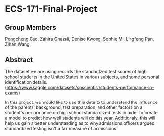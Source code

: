 # ECS-171-Final-Project

## Group Members
Pengcheng Cao, Zahira Ghazali, Denise Kwong, Sophie Mi, Lingfeng Pan, Zihan Wang

## Abstract
The dataset we are using records the standardzed test scores of high school students in the United States in various subjects,  and some personal identification details. (https://www.kaggle.com/datasets/spscientist/students-performance-in-exams)

In this project, we would like to use this data to to understand the influence of the parents' background, test preparation, and other factors on a student's performance on high school standardized tests in order to create a model to predict how well students will do this year. Additionaly, this will help us gain a better understanding as to why admissions officers argued standardized testing isn't a fair measure of admissions.
